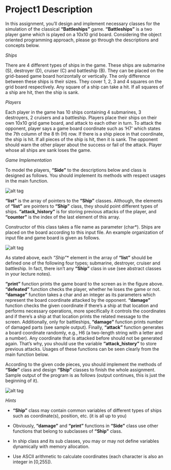 Project1 Description
====================

In this assignment, you’ll design and implement necessary classes for the simulation of the classical
**“Battleships”** game. **“Battleships”** is a two player game which is played on a 10x10 grid board. Considering the object oriented programming approach, please go through the descriptions and concepts below.

*Ships*

There are 4 different types of ships in the game. These ships are submarine (S), destroyer (D), cruiser (C) and battleship (B). They can be placed on the grid-based game board horizontally or vertically. The only difference between these ships is their sizes. They cover 1, 2, 3 and 4 squares on the grid board respectively. Any square of a ship can take a hit. If all squares of a ship are hit, then the ship is sank.

*Players*

Each player in the game has 10 ships containing 4 submarines, 3 destroyers, 2 cruisers and a battleship. Players place their ships on their own 10x10 grid game board, and attack to each other in turn. To attack the opponent, player says a game board coordinate such as ‘H7’ which states the 7th column of the 8 th (H) row. If there is a ship piece in that coordinate, the ship is hit. If all pieces of the ship is hit, then it is sank. The opponent should warn the other player about the success or fail of the attack. Player whose all ships are sank loses the game.

*Game Implementation*

To model the players, **“Side”** to the descriptions below and class is designed as follows. You should implement its methods with respect usages in the main function.

![alt tag](http://oi61.tinypic.com/2aihpic.jpg)

**“list”** is the array of pointers to the **“Ship”** classes. Although, the elements of **“list”** are pointers to **“Ship”** class, they should point different types of ships. **“attack_history”** is for storing previous attacks of the player, and **“counter”** is the index of the last element of this array.

Constructor of this class takes a file name as parameter (char*). Ships are placed on the board according to this input file. An example organization of input file and game board is given as follows.

![alt tag](http://oi57.tinypic.com/vl6co.jpg)

As stated above, each **“Ship*”** element in the array of **“list”** should be defined one of the following four types; submarine, destroyer, cruiser and battleship. In fact, there isn’t any **“Ship”** class in use (see abstract classes in your lecture notes).

**“print”** function prints the game board to the screen as in the figure above. **“defeated”** function checks the player, whether he loses the game or not. **“damage”** function takes a char and an integer as its parameters which represent the board coordinate attacked by the opponent. **“damage”** function checks the given coordinate if there’s a ship at that location and performs necessary operations, more specifically it controls the coordinates and if there’s a ship at that location prints the related message to the screen. Additionally, only for battleships, **“damage”** function prints number of damaged parts (see sample output). Finally, **“attack”** function generates a board coordinate randomly, e.g., H6 (a two-length string with a letter and a number). Any coordinate that is attacked before should not be generated again. That’s why, you should use the variable **“attack_history”** to store previous attacks. Usages of these functions can be seen clearly from the main function below.

According to the given code pieces, you should implement the methods of **“Side”** class and design **“Ship”** classes to finish the whole assignment. Sample output of the program is as follows (output continues, this is just the beginning of it).
 
 ![alt tag](http://oi58.tinypic.com/259bfhv.jpg)

*Hints*

* **“Ship”** class may contain common variables of different types of ships such as coordinate(s), position, etc. (it is all up to you) 

* Obviously, **“damage”** and **“print”** functions in **“Side”** class use other functions that belong to subclasses of **“Ship”** class. 

* In ship class and its sub classes, you may or may not define variables dynamically with memory allocation. 

* Use ASCII arithmetic to calculate coordinates (each character is also an integer in [0,255]). 

